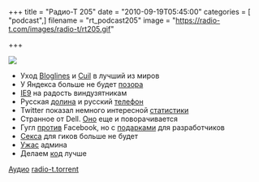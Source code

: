 +++
title = "Радио-Т 205"
date = "2010-09-19T05:45:00"
categories = [ "podcast",]
filename = "rt_podcast205"
image = "https://radio-t.com/images/radio-t/rt205.gif"

+++

![](https://radio-t.com/images/radio-t/rt205.gif)

- Уход [Bloglines](http://mashable.com/2010/09/11/bloglines-discontinued/) и [Cuil](http://techcrunch.com/2010/09/17/cuil-goes-down-and-we-hear-its-down-for-good/) в лучший из миров
- У Яндекса больше не будет [позора](http://internetno.net/2010/09/16/yandex-icq-2/)
- [IE9](http://mashable.com/2010/09/15/internet-explorer-9-has-arrived/) на радость виндузятникам
- Русская [долина](http://techcrunch.com/2010/09/12/can-russia-build-a-silicon-valley/) и русский [телефон](http://habrahabr.ru/blogs/android/104122/)
- Twitter показал немного интересной [статистики](http://techcrunch.com/2010/09/17/twitter-seeing-6-billion-api-calls-per-day-70k-per-second/)
- Странное от Dell. [Оно](http://www.engadget.com/2010/09/16/dell-inspiron-duo-touched-for-the-very-first-time/) еще и поворачивается
- Гугл [против](http://habrahabr.ru/blogs/social_networks/104371/) Facebook, но с [подарками](http://habrahabr.ru/blogs/google/104357/) для разработчиков
- [Секса](http://www.readwriteweb.com/archives/craigslist_shuts_down_sex_ads_for_good.php) для гиков больше не будет
- [Ужас](http://www.readwriteweb.com/enterprise/2010/09/it-disasters-what-was-your-big.php) админа
- Делаем [код](http://java.dzone.com/news/my-top-3-advices-make-better) лучше

[Аудио](https://archive.rucast.net/radio-t/media/rt_podcast205.mp3)
[radio-t.torrent](http://www.radio-t.com/torrents/rt_podcast205.mp3.torrent)
<audio src="https://archive.rucast.net/radio-t/media/rt_podcast205.mp3" preload="none"></audio>
